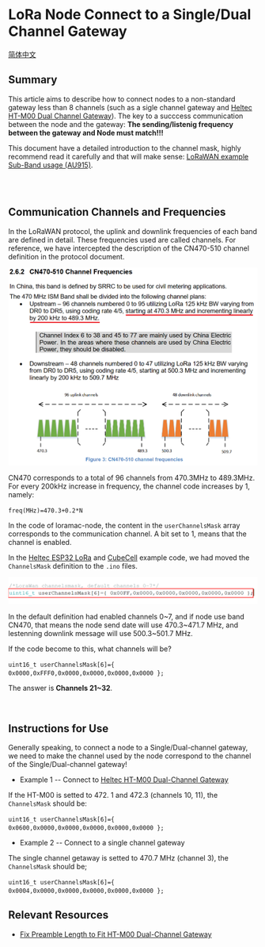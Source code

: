 #  	LoRa Node Connect to a Single/Dual Channel Gateway

[简体中文](https://heltec-automation.readthedocs.io/zh_CN/latest/general/connect_to_single_channel_gateway.html)

## Summary

This article aims to describe how to connect nodes to a non-standard gateway less than 8 channels (such as a sigle channel gateway and [Heltec HT-M00 Dual Channel Gateway](https://heltec.org/project/ht-m00/)). The key to a succcess communication between the node and the gateway: **The sending/listenig frequency between the gateway and Node must match!!!**

This document have a detailed introduction to the channel mask, highly recommend read it carefully and that will make sense: [LoRaWAN example Sub-Band usage (AU915)](https://heltec-automation-docs.readthedocs.io/en/latest/general/sub_band_usage.html).

```Tip:: If the node channel is more than the gateway channel and the gateway channel is included, then the node channel can only enter the network when the node channel matches the gateway channel. If the node channel does not include the gateway channel, the node cannot enter the network.

```

&nbsp;

## Communication Channels and Frequencies

In the LoRaWAN protocol, the uplink and downlink frequencies of each band are defined in detail. These frequencies used are called channels. For reference, we have intercepted the description of the CN470-510 channel definition in the protocol document.

![](img/connect_to_single_channel_gateway/01.png)

CN470 corresponds to a total of 96 channels from 470.3MHz to 489.3MHz. For every 200kHz increase in frequency, the channel code increases by 1, namely:

`freq(MHz)=470.3+0.2*N`

In the code of loramac-node, the content in the `userChannelsMask` array corresponds to the communication channel. A bit set to 1, means that the channel is enabled.

In the [Heltec ESP32 LoRa](https://heltec.org/proudct_center/lora/lora-node/) and [CubeCell](https://heltec.org/proudct_center/lora/cubecell/) example code, we had moved the `ChannelsMask` definition to the `.ino` files.

![](img/connect_to_single_channel_gateway/02.png)

In the default definition had enabled channels 0~7, and if node use band CN470, that means the node send date will use 470.3~471.7 MHz, and lestenning downlink message will use 500.3~501.7 MHz.

If the code become to this, what  channels will be?

`uint16_t userChannelsMask[6]={ 0x0000,0xFFF0,0x0000,0x0000,0x0000,0x0000 };`

The answer is **Channels 21~32**.

&nbsp;

## Instructions for Use

Generally speaking, to connect a node to a Single/Dual-channel gateway, we need to make the channel used by the node correspond to the channel of the Single/Dual-channel gateway!

- Example 1 -- Connect to [Heltec HT-M00 Dual-Channel Gateway](https://heltec.org/project/ht-m00/)

If the HT-M00 is setted to 472. 1 and 472.3 (channels 10, 11), the `ChannelsMask` should be:

`uint16_t userChannelsMask[6]={ 0x0600,0x0000,0x0000,0x0000,0x0000,0x0000 };`

- Example 2 -- Connect to a single channel gateway

The single channel getaway is setted to 470.7 MHz (channel 3), the `ChannelsMask` should be;

`uint16_t userChannelsMask[6]={ 0x0004,0x0000,0x0000,0x0000,0x0000,0x0000 };`



## Relevant Resources

- [Fix Preamble Length to Fit HT-M00 Dual-Channel Gateway](https://heltec-automation-docs.readthedocs.io/en/latest/gateway/frequently_asked_questions.html#fix-preamble-length-to-fit-ht-m00-dual-channel-gateway)